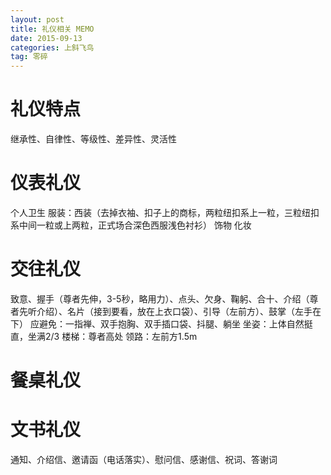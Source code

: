 ```yaml
---
layout: post
title: 礼仪相关 MEMO
date: 2015-09-13
categories: 上斜飞鸟
tag: 零碎
---
```


# 礼仪特点

继承性、自律性、等级性、差异性、灵活性

# 仪表礼仪

个人卫生
服装：西装（去掉衣袖、扣子上的商标，两粒纽扣系上一粒，三粒纽扣系中间一粒或上两粒，正式场合深色西服浅色衬衫）
饰物
化妆

# 交往礼仪

致意、握手（尊者先伸，3-5秒，略用力）、点头、欠身、鞠躬、合十、介绍（尊者先听介绍）、名片（接到要看，放在上衣口袋）、引导（左前方）、鼓掌（左手在下）
应避免：一指禅、双手抱胸、双手插口袋、抖腿、躺坐
坐姿：上体自然挺直，坐满2/3
楼梯：尊者高处
领路：左前方1.5m

# 餐桌礼仪

# 文书礼仪

通知、介绍信、邀请函（电话落实）、慰问信、感谢信、祝词、答谢词

